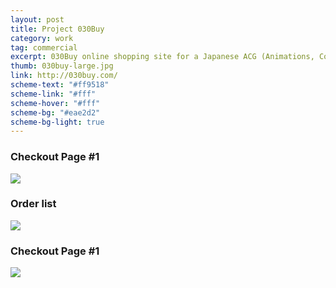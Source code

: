 ```yaml
---
layout: post
title: Project 030Buy
category: work
tag: commercial
excerpt: 030Buy online shopping site for a Japanese ACG (Animations, Comics and Games) community
thumb: 030buy-large.jpg
link: http://030buy.com/
scheme-text: "#ff9518"
scheme-link: "#fff"
scheme-hover: "#fff"
scheme-bg: "#eae2d2"
scheme-bg-light: true
---
```


<div class="txt">
  <h3>Checkout Page #1</h3>
  <p class=browser><img src="{{ site.data.var.file }}/030buy-01.png"></p>

  <h3>Order list</h3>
  <p class=browser><img src="{{ site.data.var.file }}/030buy-04.png"></p>

  <h3>Checkout Page #1</h3>
  <p class=browser><img src="{{ site.data.var.file }}/030buy-02.png"></p>
</div>
